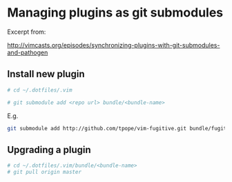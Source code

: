 # Managing plugins as git submodules

Excerpt from:

http://vimcasts.org/episodes/synchronizing-plugins-with-git-submodules-and-pathogen

## Install new plugin

```bash
# cd ~/.dotfiles/.vim

# git submodule add <repo url> bundle/<bundle-name>
```

E.g.

```bash
git submodule add http://github.com/tpope/vim-fugitive.git bundle/fugitive
```

## Upgrading a plugin

```bash
# cd ~/.dotfiles/.vim/bundle/<bundle-name>
# git pull origin master
```

